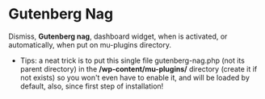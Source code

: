 # Gutenberg Nag
Dismiss, <strong>Gutenberg nag</strong>, dashboard widget, when is activated, or automatically, when put on mu-plugins directory.
* Tips: a neat trick is to put this single file <strung>gutenberg-nag.php</strong> (not its parent directory) in the <strong>/wp-content/mu-plugins/</strong> directory (create it if not exists) so you won't even have to enable it, and will be loaded by default, also, since first step of installation!
